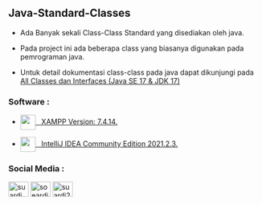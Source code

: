 ## Java-Standard-Classes

- Ada Banyak sekali Class-Class Standard yang disediakan oleh java.

- Pada project ini ada beberapa class yang biasanya digunakan pada pemrograman java.

- Untuk detail dokumentasi class-class pada java dapat dikunjungi pada [All Classes dan Interfaces (Java SE 17 & JDK 17)](https://docs.oracle.com/en/java/javase/17/docs/api/allclasses-index.html)

### Software :

  - <a href="https://www.apachefriends.org/download.html" target="blank"><img align="center" src="https://cdn.jsdelivr.net/npm/simple-icons@v3/icons/xampp.svg" height="30" width="30" />&nbsp;&nbsp;&nbsp;XAMPP Version: 7.4.14.</a>

 - <a href="https://www.jetbrains.com/idea/download/?from=SafeEyes#section=windows" target="blank"><img align="center" src="https://img.icons8.com/material/144/000000/intellij-idea.png" height="30" width="30" />&nbsp;&nbsp;&nbsp;IntelliJ IDEA Community Edition 2021.2.3.</a>

### Social Media :
<p align="left">
<a href="https://fb.com/suardi.daudmanda" target="blank"><img align="center" src="https://cdn.jsdelivr.net/npm/simple-icons@v3/icons/facebook.svg" alt="suardi.daudmanda" height="30" width="40" /></a>
<a href="https://instagram.com/soeardi_26" target="blank"><img align="center" src="https://cdn.jsdelivr.net/npm/simple-icons@v3/icons/instagram.svg" alt="soeardi_26" height="30" width="40" /></a>
<a href="mailto:suardi260696@gmail.com" target="blank"><img align="center" src="https://cdn.jsdelivr.net/npm/simple-icons@v3/icons/gmail.svg" alt="suardi260696@gmail.com" height="30" width="40" /></a>
</p>
